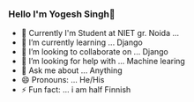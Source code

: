 ### Hello I'm Yogesh Singh👋

- 🔭 Currently I'm Student at NIET gr. Noida ...
- 🌱 I’m currently learning ... Django
- 👯 I’m looking to collaborate on ... Django
- 🤔 I’m looking for help with ... Machine learing
- 💬 Ask me about ... Anything
- 😄 Pronouns: ... He/His
- ⚡ Fun fact: ... i am half Finnish
